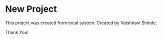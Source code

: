 # New Project

This project was created from local system.
Created by Vaishnavi Shinde.

Thank You!

